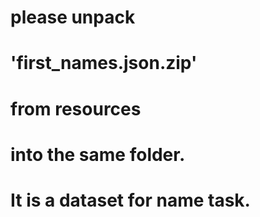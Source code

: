 # please unpack
# 'first_names.json.zip'
# from resources 
# into the same folder. 
# It is a dataset for name task.
